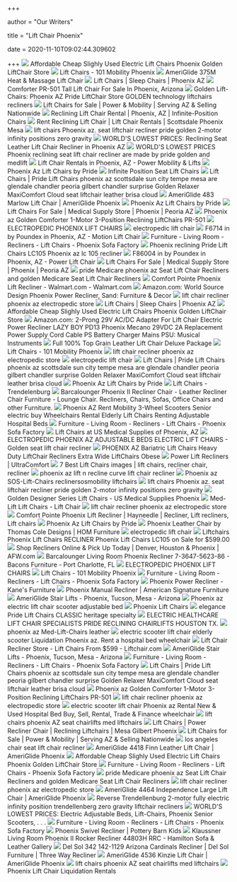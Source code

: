 +++
        
author = "Our Writers"
        
title = "Lift Chair Phoenix"
        
date = 2020-11-10T09:02:44.309602
        
+++
[ ![](http://www.aamcare-electropedic.com/Used-Electric-Lift-Chairs.jpg)](http://www.aamcare-electropedic.com/Used-Electric-Lift-Chairs.jpg) Affordable Cheap Slighly Used Electric Lift Chairs Phoenix Golden LiftChair  Store
[ ![](https://101mobility.com/phoenix/wp-content/uploads/sites/70/Heritage-Lifestyle-1000px-800x800.jpg)](https://101mobility.com/phoenix/wp-content/uploads/sites/70/Heritage-Lifestyle-1000px-800x800.jpg) Lift Chairs - 101 Mobility Phoenix
[ ![](https://www.ameriglide-phoenix-az.com/cache/1512152908975/resources/product/418/picture.jpg)](https://www.ameriglide-phoenix-az.com/cache/1512152908975/resources/product/418/picture.jpg) AmeriGlide 375M Heat & Massage Lift Chair
[ ![](https://3wrmimncnal35596a1dz9sl1-wpengine.netdna-ssl.com/wp-content/uploads/2020/10/saddle-beech-2-300x300.jpg)](https://3wrmimncnal35596a1dz9sl1-wpengine.netdna-ssl.com/wp-content/uploads/2020/10/saddle-beech-2-300x300.jpg) Lift Chairs | Sleep Chairs | Phoenix AZ
[ ![](https://i2.wp.com/www.powerandmobility.com/wp-content/uploads/2016/07/PR501-JPT-Comforter_Admiral.jpg?fit=1500%2C2000&ssl=1)](https://i2.wp.com/www.powerandmobility.com/wp-content/uploads/2016/07/PR501-JPT-Comforter_Admiral.jpg?fit=1500%2C2000&ssl=1) Comforter PR-501 Tall Lift Chair For Sale In Phoenix, Arizona
[ ![](http://www.aamcare-electropedic.com/comforter.jpg)](http://www.aamcare-electropedic.com/comforter.jpg) Golden Lift-Chairs: Phoenix AZ Pride LiftChair Store GOLDEN technology  liftchairs recliners
[ ![](https://www.powerandmobility.com/wp-content/uploads/2016/07/LC158_3.jpg)](https://www.powerandmobility.com/wp-content/uploads/2016/07/LC158_3.jpg) Lift Chairs for Sale | Power & Mobility | Serving AZ & Selling Nationwide
[ ![](https://www.onestopmobility.com/wp-content/uploads/2018/08/PLR-525iM-Infinity-Leather.jpg)](https://www.onestopmobility.com/wp-content/uploads/2018/08/PLR-525iM-Infinity-Leather.jpg) Reclining Lift Chair Rental | Phoenix, AZ | Infinite-Position Chairs
[ ![](https://cdn11.bigcommerce.com/s-059e1/images/stencil/1280x1280/products/2142/3222/recliner-lift-chair__63387.1516376178.jpg?c=2)](https://cdn11.bigcommerce.com/s-059e1/images/stencil/1280x1280/products/2142/3222/recliner-lift-chair__63387.1516376178.jpg?c=2) Rent Reclining Lift Chair | Lift Chair Rentals | Scottsdale Phoenix Mesa
[ ![](http://www.aamcare.com/-lc599.jpg)](http://www.aamcare.com/-lc599.jpg) lift chairs Phoenix az. seat liftchair recliner pride golden 2-motor  infinity positions zero gravity
[ ![](https://www.electropedic.com/2183b7275-9a44-44eb-9f2b-4f40000bcb32.jpg)](https://www.electropedic.com/2183b7275-9a44-44eb-9f2b-4f40000bcb32.jpg) WORLD'S LOWEST PRICES: Reclining Seat Leather Lift Chair Recliner in Phoenix  AZ
[ ![](https://www.aamcare-electropedic.com/Clearance-Lift-Chair-3.jpg)](https://www.aamcare-electropedic.com/Clearance-Lift-Chair-3.jpg) WORLD'S LOWEST PRICES Phoenix reclining seat lift chair recliner are made  by pride golden and medlift
[ ![](https://www.powerandmobility.com/wp-content/uploads/2018/09/Lift-Chair-Recliner-Rentals-Phoenix-AZ.jpg)](https://www.powerandmobility.com/wp-content/uploads/2018/09/Lift-Chair-Recliner-Rentals-Phoenix-AZ.jpg) Lift Chair Rentals in Phoenix, AZ - Power Mobility & Lifts
[ ![](https://www.liftnrecline.com/GTl-golden-technologies-pr756-maxicomfort-lift-chair-7363-3100.jpg)](https://www.liftnrecline.com/GTl-golden-technologies-pr756-maxicomfort-lift-chair-7363-3100.jpg) Phoenix Az Lift Chairs by Pride
[ ![](http://www.liftchaircity.com/about/relaxerfeat-768x576.jpg)](http://www.liftchaircity.com/about/relaxerfeat-768x576.jpg) Infinite Position Seat Lift Chairs
[ ![](http://www.electro-ease.com/images/blueCONTACT-Lift-Chairs.png)](http://www.electro-ease.com/images/blueCONTACT-Lift-Chairs.png) Lift Chairs | Pride Lift Chairs phoenix az scottsdale sun city tempe mesa  are glendale chandler peoria gilbert chandler surprise Golden Relaxer  MaxiComfort Cloud seat liftchair leather brisa cloud
[ ![](https://www.ameriglide-phoenix-az.com/cache/1493226729515/resources/product/1135/picture.jpg)](https://www.ameriglide-phoenix-az.com/cache/1493226729515/resources/product/1135/picture.jpg) AmeriGlide 483 Marlow Lift Chair | AmeriGlide Phoenix
[ ![](https://www.liftnrecline.com/gtpr535-psa_sandstorm_raised_dsc7640.jpg)](https://www.liftnrecline.com/gtpr535-psa_sandstorm_raised_dsc7640.jpg) Phoenix Az Lift Chairs by Pride
[ ![](https://ari-cms.com/Content/Site/26832/Images/Man%20in%20Lift%20Chair.JPG)](https://ari-cms.com/Content/Site/26832/Images/Man%20in%20Lift%20Chair.JPG) Lift Chairs For Sale | Medical Supply Store | Phoenix | Peoria AZ
[ ![](http://www.liftchaircity.com/comforterfeat-768x576.jpg)](http://www.liftchaircity.com/comforterfeat-768x576.jpg) Phoenix az Golden Comforter 1-Motor 3-Position Reclining LiftChairs PR-501
[ ![](http://www.aamcare-electropedic.com/golden-02.jpg)](http://www.aamcare-electropedic.com/golden-02.jpg) ELECTROPEDIC PHOENIX LIFT CHAIRS
[ ![](https://electropedic.com/PR535T-Maxicomforter-Tall-Power-Lift-Chair.jpg)](https://electropedic.com/PR535T-Maxicomforter-Tall-Power-Lift-Chair.jpg) electropedic lift chair
[ ![](https://images.webfronts.com/cache/mevyrrnsdfas.jpg?imgeng=/w_500/h_500/m_letterbox_ffffff_100)](https://images.webfronts.com/cache/mevyrrnsdfas.jpg?imgeng=/w_500/h_500/m_letterbox_ffffff_100) F6714 in by Poundex in Phoenix, AZ - Motion Lift Chair
[ ![](https://cdn11.bigcommerce.com/s-6ntkjcmkg3/images/stencil/350x350/products/3125/6291/image__68345.1562893373.png?c=2)](https://cdn11.bigcommerce.com/s-6ntkjcmkg3/images/stencil/350x350/products/3125/6291/image__68345.1562893373.png?c=2) Furniture - Living Room - Recliners - Lift Chairs - Phoenix Sofa Factory
[ ![](http://www.liftchaircity.com/lc105_3.jpg)](http://www.liftchaircity.com/lc105_3.jpg) Phoenix reclining Pride Lift Chairs LC105 Phoenix az lc 105 recliner
[ ![](https://images.webfronts.com/cache/menjpbtnderd.jpg?imgeng=/w_500/h_500/m_letterbox_ffffff_100)](https://images.webfronts.com/cache/menjpbtnderd.jpg?imgeng=/w_500/h_500/m_letterbox_ffffff_100) F86004 in by Poundex in Phoenix, AZ - Power Lift Chair
[ ![](https://ari-cms.com/Content/Site/26832/Images/lift%20chair.jpg)](https://ari-cms.com/Content/Site/26832/Images/lift%20chair.jpg) Lift Chairs For Sale | Medical Supply Store | Phoenix | Peoria AZ
[ ![](https://www.electroease.com/stair-lift-100.jpg)](https://www.electroease.com/stair-lift-100.jpg) pride Medicare phoenix az Seat Lift Chair Recliners and golden Medicare  Seat Lift Chair Recliners
[ ![](https://i5.walmartimages.com/asr/2b469ee5-d541-4ef1-a028-91f2260fdc52_1.2612bdacdd68fc617f0f4e87521588d5.jpeg)](https://i5.walmartimages.com/asr/2b469ee5-d541-4ef1-a028-91f2260fdc52_1.2612bdacdd68fc617f0f4e87521588d5.jpeg) Comfort Pointe Phoenix Lift Recliner - Walmart.com - Walmart.com
[ ![](https://m.media-amazon.com/images/I/71p32FvpooL._AC_.jpg)](https://m.media-amazon.com/images/I/71p32FvpooL._AC_.jpg) Amazon.com: World Source Design Phoenix Power Recliner, Sand: Furniture &  Decor
[ ![](https://www.phoenix-lift-chairs.com/dealer-banner.jpg)](https://www.phoenix-lift-chairs.com/dealer-banner.jpg) lift chair recliner phoenix az electropedic store
[ ![](https://3wrmimncnal35596a1dz9sl1-wpengine.netdna-ssl.com/wp-content/uploads/2019/09/so1-300x300.jpg)](https://3wrmimncnal35596a1dz9sl1-wpengine.netdna-ssl.com/wp-content/uploads/2019/09/so1-300x300.jpg) Lift Chairs | Sleep Chairs | Phoenix AZ
[ ![](https://www.aamcare-electropedic.com/Pride-Lift-Chair-3.gif)](https://www.aamcare-electropedic.com/Pride-Lift-Chair-3.gif) Affordable Cheap Slighly Used Electric Lift Chairs Phoenix Golden LiftChair  Store
[ ![](https://images-na.ssl-images-amazon.com/images/I/61qpV-rYp0L._AC_SX425_.jpg)](https://images-na.ssl-images-amazon.com/images/I/61qpV-rYp0L._AC_SX425_.jpg) Amazon.com: 2-Prong 29V AC/DC Adapter For Lift Chair Electric Power Recliner  LAZY BOY PD13 Phoenix Mecano 29VDC 2A Replacement Power Supply Cord Cable  PS Battery Charger Mains PSU: Musical Instruments
[ ![](https://www.liftchair.com/catalog/leather-special-2_158_detail.jpg)](https://www.liftchair.com/catalog/leather-special-2_158_detail.jpg) Full 100% Top Grain Leather Lift Chair Deluxe Package
[ ![](https://101mobility.com/phoenix/wp-content/uploads/sites/70/comforteralt1-768x576-700x730.jpg)](https://101mobility.com/phoenix/wp-content/uploads/sites/70/comforteralt1-768x576-700x730.jpg) Lift Chairs - 101 Mobility Phoenix
[ ![](https://www.phoenix-lift-chairs.com/comforteralt2.jpg)](https://www.phoenix-lift-chairs.com/comforteralt2.jpg) lift chair recliner phoenix az electropedic store
[ ![](https://electropedic.com/Blue-Electropedic.jpg)](https://electropedic.com/Blue-Electropedic.jpg) electropedic lift chair
[ ![](http://www.electro-ease.com/comforter2.jpg)](http://www.electro-ease.com/comforter2.jpg) Lift Chairs | Pride Lift Chairs phoenix az scottsdale sun city tempe mesa  are glendale chandler peoria gilbert chandler surprise Golden Relaxer  MaxiComfort Cloud seat liftchair leather brisa cloud
[ ![](https://www.liftnrecline.com/4269-HERO-Pr761.jpg)](https://www.liftnrecline.com/4269-HERO-Pr761.jpg) Phoenix Az Lift Chairs by Pride
[ ![](https://www.ameriglide-phoenix-az.com/cache/1485875194061/resources/product/1538/picture.jpg)](https://www.ameriglide-phoenix-az.com/cache/1485875194061/resources/product/1538/picture.jpg) Lift Chairs - Trendelenburg
[ ![](https://www.vitalitywebb.com/backstore/Barcalounger/Images/Barcalounger-Phoenix-II-Chaps-Saddle-Recliner-Front.jpg)](https://www.vitalitywebb.com/backstore/Barcalounger/Images/Barcalounger-Phoenix-II-Chaps-Saddle-Recliner-Front.jpg) Barcalounger Phoenix II Recliner Chair - Leather Recliner Chair Furniture -  Lounge Chair. Recliners, Chairs, Sofas, Office Chairs and other Furniture.
[ ![](https://www.senior-mobility-thrift-store.com/Pride-005.png)](https://www.senior-mobility-thrift-store.com/Pride-005.png) Phoenix AZ Rent Mobility 3-Wheel Scooters Senior electric buy Wheelchairs  Rental Elderly Lift Chairs Renting Adjustable Hospital Beds
[ ![](https://cdn11.bigcommerce.com/s-6ntkjcmkg3/images/stencil/350x350/products/3124/6289/image__93536.1562893189.png?c=2)](https://cdn11.bigcommerce.com/s-6ntkjcmkg3/images/stencil/350x350/products/3124/6289/image__93536.1562893189.png?c=2) Furniture - Living Room - Recliners - Lift Chairs - Phoenix Sofa Factory
[ ![](https://www.usmedicalsupplies-phoenix-az.com/cache/1543342705365/images/lc/lc-main.jpg)](https://www.usmedicalsupplies-phoenix-az.com/cache/1543342705365/images/lc/lc-main.jpg) Lift Chairs at US Medical Supplies of Phoenix, AZ
[ ![](http://electropedic.com/Golden-PR501-PR502-Comforter-Wide-Series-Sell-Sheet%20(1)_Page_1.gif)](http://electropedic.com/Golden-PR501-PR502-Comforter-Wide-Series-Sell-Sheet%20(1)_Page_1.gif) ELECTROPEDIC PHOENIX AZ ADJUSTABLE BEDS ELECTRIC LIFT CHAIRS - Golden seat lift  chair recliner
[ ![](https://www.latexpedic.com/LC358XXL_3.jpg)](https://www.latexpedic.com/LC358XXL_3.jpg) PHOENIX AZ Bariatric Lift Chairs Heavy Duty LiftChair Recliners Extra Wide  LiftChairs Obese
[ ![](https://www.ultracomfort.com/wp-content/uploads/2020/08/UC562-Lift-Recliner-Chair-Hero-No-Hand-Control.png)](https://www.ultracomfort.com/wp-content/uploads/2020/08/UC562-Lift-Recliner-Chair-Hero-No-Hand-Control.png) Power Lift Recliners | UltraComfort
[ ![](https://i.pinimg.com/236x/70/54/f5/7054f516705f928e85da15770a5aa558.jpg)](https://i.pinimg.com/236x/70/54/f5/7054f516705f928e85da15770a5aa558.jpg) 7 Best Lift Chairs images | lift chairs, recliner chair, recliner
[ ![](https://www.lloydkraus.com/acorn-outdoor-stair-lift.jpg)](https://www.lloydkraus.com/acorn-outdoor-stair-lift.jpg) phoenix az lift n recline curve lift chair recliner
[ ![](http://www.sosmobility.com/comforterwide2.jpg)](http://www.sosmobility.com/comforterwide2.jpg) Phoenix az SOS-Lift-Chairs reclinersosmobility liftchairs
[ ![](https://www.aamcare.com/ELECTROPEDIC.jpg)](https://www.aamcare.com/ELECTROPEDIC.jpg) lift chairs Phoenix az. seat liftchair recliner pride golden 2-motor  infinity positions zero gravity
[ ![](https://www.usmedicalsupplies-phoenix-az.com/cache/1543342705355/images/lc/designer/designer-golden.jpg)](https://www.usmedicalsupplies-phoenix-az.com/cache/1543342705355/images/lc/designer/designer-golden.jpg) Golden Designer Series Lift Chairs - US Medical Supplies Phoenix
[ ![](http://www.med-lift.com/assets/5955.jpg)](http://www.med-lift.com/assets/5955.jpg) Med-Lift Lift Chairs - Lift Chair
[ ![](https://www.phoenix-lift-chairs.com/PR756MC-Relaxer-Sterling.png)](https://www.phoenix-lift-chairs.com/PR756MC-Relaxer-Sterling.png) lift chair recliner phoenix az electropedic store
[ ![](https://i.pinimg.com/474x/c5/2f/2a/c52f2a0e41ecd8aa835a7ade6cff4537.jpg)](https://i.pinimg.com/474x/c5/2f/2a/c52f2a0e41ecd8aa835a7ade6cff4537.jpg) Comfort Pointe Phoenix Lift Recliner | Hayneedle | Recliner, Lift recliners,  Lift chairs
[ ![](https://www.liftnrecline.com/GTScreenShot2019-10-15at11.04.53AM.png)](https://www.liftnrecline.com/GTScreenShot2019-10-15at11.04.53AM.png) Phoenix Az Lift Chairs by Pride
[ ![](https://aca8cd9d105dbd447097-f6f51e4cef559c9308eef9d726fd38a7.ssl.cf1.rackcdn.com/10993-2.jpg)](https://aca8cd9d105dbd447097-f6f51e4cef559c9308eef9d726fd38a7.ssl.cf1.rackcdn.com/10993-2.jpg) Phoenix Leather Chair by Thomas Cole Designs | HOM Furniture
[ ![](https://electropedic.com/caprifeat.jpg)](https://electropedic.com/caprifeat.jpg) electropedic lift chair
[ ![](http://www.liftchaircity.com/about/pride-power-lift-recliners-pride-mobility-products.jpg)](http://www.liftchaircity.com/about/pride-power-lift-recliners-pride-mobility-products.jpg) Liftchairs Phoenix Lift Chairs RECLINER Phoenix Lift Chairs LC105 on Sale  for $599.00
[ ![](https://www.afw.com/images/thumbs/0111211_chandler-power-lift-chair_400.jpeg)](https://www.afw.com/images/thumbs/0111211_chandler-power-lift-chair_400.jpeg) Shop Recliners Online & Pick Up Today | Denver, Houston & Phoenix | AFW.com
[ ![](https://images2.imgix.net/p4dbimg/525/images/phoenix-7-3647-in-5623-86-3.jpg?trim=color&trimcolor=FFFFFF&trimtol=5&w=1024&h=768&fm=pjpg&auto=format)](https://images2.imgix.net/p4dbimg/525/images/phoenix-7-3647-in-5623-86-3.jpg?trim=color&trimcolor=FFFFFF&trimtol=5&w=1024&h=768&fm=pjpg&auto=format) Barcalounger Living Room Phoenix Recliner 7-3647-5623-86 - Bacons Furniture  - Port Charlotte, FL
[ ![](http://www.aamcare-electropedic.com/PR510SME-Cloud-Calypsoweb-768x576.png)](http://www.aamcare-electropedic.com/PR510SME-Cloud-Calypsoweb-768x576.png) ELECTROPEDIC PHOENIX LIFT CHAIRS
[ ![](https://101mobility.com/phoenix/wp-content/uploads/sites/70/daydreameralt3-768x576-700x730.jpg)](https://101mobility.com/phoenix/wp-content/uploads/sites/70/daydreameralt3-768x576-700x730.jpg) Lift Chairs - 101 Mobility Phoenix
[ ![](https://cdn11.bigcommerce.com/s-6ntkjcmkg3/images/stencil/350x350/products/3127/6301/image__85912.1562969273.png?c=2)](https://cdn11.bigcommerce.com/s-6ntkjcmkg3/images/stencil/350x350/products/3127/6301/image__85912.1562969273.png?c=2) Furniture - Living Room - Recliners - Lift Chairs - Phoenix Sofa Factory
[ ![](https://cdn.shopify.com/s/files/1/0075/2815/3206/products/012367404_2.jpg?v=1583417446)](https://cdn.shopify.com/s/files/1/0075/2815/3206/products/012367404_2.jpg?v=1583417446) Phoenix Power Recliner - Kane's Furniture
[ ![](https://content.americansignaturefurniture.com/ProductImages/0/phoenix_black_recliner_2119013_794393.jpg?impolicy=product-320x320)](https://content.americansignaturefurniture.com/ProductImages/0/phoenix_black_recliner_2119013_794393.jpg?impolicy=product-320x320) Phoenix Manual Recliner | American Signature Furniture
[ ![](https://www.ameriglide-phoenix-az.com/cache/1554748108103/images/index/stair-lifts/horizon-standard.jpg)](https://www.ameriglide-phoenix-az.com/cache/1554748108103/images/index/stair-lifts/horizon-standard.jpg) AmeriGlide Stair Lifts - Phoenix, Tucson, Mesa - Arizona
[ ![](http://www.electroease.com/Burchin-Massage-Chair.jpg)](http://www.electroease.com/Burchin-Massage-Chair.jpg) Phoenix az electric lift chair scooter adjustable bed
[ ![](http://www.reclinenlift.com/safenez.png)](http://www.reclinenlift.com/safenez.png) Phoenix Lift Chairs
[ ![](https://lloydkraus.com/_borders/Lift-Chair-Display.gif)](https://lloydkraus.com/_borders/Lift-Chair-Display.gif) elegance Pride Lift Chairs CLASSIC heritage specialty
[ ![](http://www.electric-healthcare.com/1-000.jpg)](http://www.electric-healthcare.com/1-000.jpg) ELECTRIC HEALTHCARE LIFT CHAIR SPECIALISTS PRIDE RECLINING CHAIRLIFTS  HOUSTON TX.
[ ![](http://www.liftchair.com/images/medlift/new_leather/5555_tv.jpg)](http://www.liftchair.com/images/medlift/new_leather/5555_tv.jpg) phoenix az Med-Lift-Chairs leather
[ ![](http://www.latexpedic.com/--Used-Master.jpg)](http://www.latexpedic.com/--Used-Master.jpg) electric scooter lift chair elderly scooter Liquidation Phoenix az. Rent a  hospital bed wheelchair
[ ![](https://www.liftchair.com/catalog/maxicomfort-jr-petite_1277_normal.jpg)](https://www.liftchair.com/catalog/maxicomfort-jr-petite_1277_normal.jpg) Lift Chair Recliner Store - Lift Chairs From $599 - Liftchair.com
[ ![](https://www.ameriglide-phoenix-az.com/cache/1554748108953/images/index/stair-lifts/rubex.jpg)](https://www.ameriglide-phoenix-az.com/cache/1554748108953/images/index/stair-lifts/rubex.jpg) AmeriGlide Stair Lifts - Phoenix, Tucson, Mesa - Arizona
[ ![](https://cdn11.bigcommerce.com/s-6ntkjcmkg3/images/stencil/350x350/products/3129/6314/image__40078.1562969730.png?c=2)](https://cdn11.bigcommerce.com/s-6ntkjcmkg3/images/stencil/350x350/products/3129/6314/image__40078.1562969730.png?c=2) Furniture - Living Room - Recliners - Lift Chairs - Phoenix Sofa Factory
[ ![](http://www.electro-ease.com/cloud4.jpg)](http://www.electro-ease.com/cloud4.jpg) Lift Chairs | Pride Lift Chairs phoenix az scottsdale sun city tempe mesa  are glendale chandler peoria gilbert chandler surprise Golden Relaxer  MaxiComfort Cloud seat liftchair leather brisa cloud
[ ![](http://www.liftchaircity.com/Golden-007.jpg)](http://www.liftchaircity.com/Golden-007.jpg) Phoenix az Golden Comforter 1-Motor 3-Position Reclining LiftChairs PR-501
[ ![](https://www.phoenix-lift-chairs.com/PR535L-Maxicomforter-Large-Power-Lift-Chair.jpg)](https://www.phoenix-lift-chairs.com/PR535L-Maxicomforter-Large-Power-Lift-Chair.jpg) lift chair recliner phoenix az electropedic store
[ ![](https://www.electropedic.com/--Used-Wheelchair-Elevators.jpg)](https://www.electropedic.com/--Used-Wheelchair-Elevators.jpg) electric scooter lift chair Phoenix az Rental New & Used Hospital Bed Buy,  Sell, Rental, Trade & Finance wheelchair
[ ![](http://www.electroease.com/Electric-Lift-Chairs.gif)](http://www.electroease.com/Electric-Lift-Chairs.gif) lift chairs phoenix AZ seat chairlifts med liftchairs
[ ![](https://cdn11.bigcommerce.com/s-059e1/product_images/uploaded_images/lift-chair-position-guide.png)](https://cdn11.bigcommerce.com/s-059e1/product_images/uploaded_images/lift-chair-position-guide.png) Lift Chairs | Power Recliner Chair | Reclining Liftchairs | Mesa Gilbert  Phoenix
[ ![](https://www.powerandmobility.com/wp-content/uploads/2020/09/EZ-Sleeper-1-300x300.jpg)](https://www.powerandmobility.com/wp-content/uploads/2020/09/EZ-Sleeper-1-300x300.jpg) Lift Chairs for Sale | Power & Mobility | Serving AZ & Selling Nationwide
[ ![](https://www.latexpedic.com/999002.jpg)](https://www.latexpedic.com/999002.jpg) los angeles chair seat lift chair recliner
[ ![](https://www.ameriglide-phoenix-az.com/cache/1491921618856/resources/product/1123/picture.jpg)](https://www.ameriglide-phoenix-az.com/cache/1491921618856/resources/product/1123/picture.jpg) AmeriGlide 4418 Finn Leather Lift Chair | AmeriGlide Phoenix
[ ![](https://www.aamcare-electropedic.com/halfchair.jpg)](https://www.aamcare-electropedic.com/halfchair.jpg) Affordable Cheap Slighly Used Electric Lift Chairs Phoenix Golden LiftChair  Store
[ ![](https://cdn11.bigcommerce.com/s-6ntkjcmkg3/images/stencil/350x350/products/2187/3436/97602-12-UP__38690.1541170512.jpg?c=2)](https://cdn11.bigcommerce.com/s-6ntkjcmkg3/images/stencil/350x350/products/2187/3436/97602-12-UP__38690.1541170512.jpg?c=2) Furniture - Living Room - Recliners - Lift Chairs - Phoenix Sofa Factory
[ ![](https://www.electroease.com/electropedicbedslogobandw.jpg)](https://www.electroease.com/electropedicbedslogobandw.jpg) pride Medicare phoenix az Seat Lift Chair Recliners and golden Medicare  Seat Lift Chair Recliners
[ ![](https://www.phoenix-lift-chairs.com/spin5.jpg)](https://www.phoenix-lift-chairs.com/spin5.jpg) lift chair recliner phoenix az electropedic store
[ ![](https://www.ameriglide-phoenix-az.com/cache/1491489978182/resources/product/1129/picture.jpg)](https://www.ameriglide-phoenix-az.com/cache/1491489978182/resources/product/1129/picture.jpg) AmeriGlide 4464 Independence Large Lift Chair | AmeriGlide Phoenix
[ ![](http://www.liftchaircity.com/about/PR508Trendelenburg-768x323.jpg)](http://www.liftchaircity.com/about/PR508Trendelenburg-768x323.jpg) Reverse Trendellenburg 2-motor fully electric infinity position  trendellenberg zero gravity liftchair recliners
[ ![](http://www.electropedic.com/pr756golden-maxicomfort-pr-756-relaxer-zero-gravity-lift-chair-2-sizes.jpg)](http://www.electropedic.com/pr756golden-maxicomfort-pr-756-relaxer-zero-gravity-lift-chair-2-sizes.jpg) WORLD'S LOWEST PRICES: Electric Adjustable Beds, Lift-Chairs, Phoenix  Senior Scooters, . . .
[ ![](https://cdn11.bigcommerce.com/s-6ntkjcmkg3/images/stencil/350x350/products/3126/6294/image__31278.1562895040.png?c=2)](https://cdn11.bigcommerce.com/s-6ntkjcmkg3/images/stencil/350x350/products/3126/6294/image__31278.1562895040.png?c=2) Furniture - Living Room - Recliners - Lift Chairs - Phoenix Sofa Factory
[ ![](https://assets.pkimgs.com/pkimgs/rk/images/dp/wcm/202027/0011/phoenix-swivel-recliner-1-m.jpg)](https://assets.pkimgs.com/pkimgs/rk/images/dp/wcm/202027/0011/phoenix-swivel-recliner-1-m.jpg) Phoenix Swivel Recliner | Pottery Barn Kids
[ ![](https://images2.imgix.net/p4dbimg/328/images/42271.jpg?trim=color&trimcolor=FFFFFF&trimtol=5&w=1024&h=768&fm=pjpg&auto=format)](https://images2.imgix.net/p4dbimg/328/images/42271.jpg?trim=color&trimcolor=FFFFFF&trimtol=5&w=1024&h=768&fm=pjpg&auto=format) Klaussner Living Room Phoenix II Rocker Recliner 44803H RRC - Hamilton Sofa  & Leather Gallery
[ ![](https://images.furnituredealer.net/img/products%2Fcolor%2F5173_142-1129-bqtkw_suza0qh3mqr3z_gwq.jpg)](https://images.furnituredealer.net/img/products%2Fcolor%2F5173_142-1129-bqtkw_suza0qh3mqr3z_gwq.jpg) Del Sol 342 142-1129 Arizona Cardinals Recliner | Del Sol Furniture | Three  Way Recliner
[ ![](https://www.ameriglide-phoenix-az.com/cache/1492101016457/resources/product/1128/picture.jpg)](https://www.ameriglide-phoenix-az.com/cache/1492101016457/resources/product/1128/picture.jpg) AmeriGlide 4536 Kinzie Lift Chair | AmeriGlide Phoenix
[ ![](http://www.electroease.com/ACFxIPvwc.jpg)](http://www.electroease.com/ACFxIPvwc.jpg) lift chairs phoenix AZ seat chairlifts med liftchairs
[ ![](https://www.latexpedic.com/used-bariatric-beds-3.jpg)](https://www.latexpedic.com/used-bariatric-beds-3.jpg) Phoenix Lift Chair Liquidation Rentals

